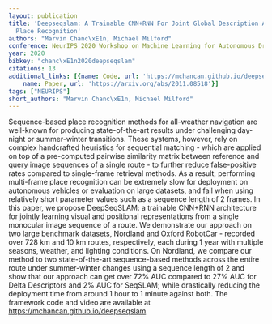 ```yaml
---
layout: publication
title: 'Deepseqslam: A Trainable CNN+RNN For Joint Global Description And Sequence-based
  Place Recognition'
authors: "Marvin Chanc\xE1n, Michael Milford"
conference: NeurIPS 2020 Workshop on Machine Learning for Autonomous Driving (ML4AD)
year: 2020
bibkey: "chanc\xE1n2020deepseqslam"
citations: 13
additional_links: [{name: Code, url: 'https://mchancan.github.io/deepseqslam'}, {
    name: Paper, url: 'https://arxiv.org/abs/2011.08518'}]
tags: ["NEURIPS"]
short_authors: "Marvin Chanc\xE1n, Michael Milford"
---
```

Sequence-based place recognition methods for all-weather navigation are
well-known for producing state-of-the-art results under challenging day-night
or summer-winter transitions. These systems, however, rely on complex
handcrafted heuristics for sequential matching - which are applied on top of a
pre-computed pairwise similarity matrix between reference and query image
sequences of a single route - to further reduce false-positive rates compared
to single-frame retrieval methods. As a result, performing multi-frame place
recognition can be extremely slow for deployment on autonomous vehicles or
evaluation on large datasets, and fail when using relatively short parameter
values such as a sequence length of 2 frames. In this paper, we propose
DeepSeqSLAM: a trainable CNN+RNN architecture for jointly learning visual and
positional representations from a single monocular image sequence of a route.
We demonstrate our approach on two large benchmark datasets, Nordland and
Oxford RobotCar - recorded over 728 km and 10 km routes, respectively, each
during 1 year with multiple seasons, weather, and lighting conditions. On
Nordland, we compare our method to two state-of-the-art sequence-based methods
across the entire route under summer-winter changes using a sequence length of
2 and show that our approach can get over 72% AUC compared to 27% AUC for Delta
Descriptors and 2% AUC for SeqSLAM; while drastically reducing the deployment
time from around 1 hour to 1 minute against both. The framework code and video
are available at https://mchancan.github.io/deepseqslam
